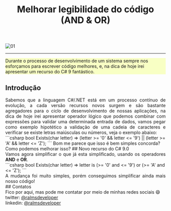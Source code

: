 ﻿---
title: "Melhorar legibilidade do código (AND & OR)"
comments: true
excerpt_separator: "Ler mais"
toc: true
toc_label: "Tópicos"
categories:
  - dotnet
  - Dicas
header:
  teaser: /assets/images/2022/legibilidade_and_or.png
  caption: "www.ralms.io"
---

![01]({{site.url}}{{site.baseurl}}/assets/images/2022/legibilidade_and_or.png)
<hr /> 
<div class="notice--warning" style="background-color:#f8ffc4">
Durante o processo de desenvolvimento de um sistema sempre nos esforçamos para escrever código melhores, e, na dica de hoje irei apresentar um recurso do C# 9 fantástico.
</div> 

## Introdução
<div style="text-align: justify;">
Sabemos que a linguagem C#/.NET está em um processo contínuo de evolução, a cada versão recursos novos surgem e são bastante agregadores para o ciclo de desenvolvimento de nossas aplicações, na dica de hoje irei apresentar operador lógico que podemos combinar com expressões para validar uma determinada entrada de dados, vamos pegar como exemplo hipotético a validação de uma cadeia de caracteres e verificar se existe letras maiúsculas ou números, veja o exemplo abaixo:
<br>
</div>
```csharp
bool Exists(char letter) => (letter >= '0' && letter <= '9') || (letter >= 'A' && letter <= 'Z');
```
Bom me parece que isso é bem simples concorda?<br />
Como podemos melhorar isso?
## Novo recurso do C# 9.0
<div style="text-align: justify;">
Vamos agora simplificar o que já esta simplificado, usando os operadores <b>AND</b> e <b>OR</b>.
</div>
```csharp
bool Exists(char letter) => letter is (>= '0' and <= '9') or (>= 'A' and <= 'Z');
```
<div style="text-align: justify;">
A mudança foi muito simples, porém conseguimos simplificar ainda mais nosso código!
</div> 
## Contatos
<div class="notice--info">
 Fico por aqui, mas pode me contatar por meio de minhas redes sociais 😄 <br />
 twitter: <a alt="" href="https://twitter.com/RalmsDeveloper">@ralmsdeveloper</a><br />
 linkedin: <a alt="" href="https://www.linkedin.com/in/ralmsdeveloper/">@ralmsdeveloper</a><br />
</div> 
